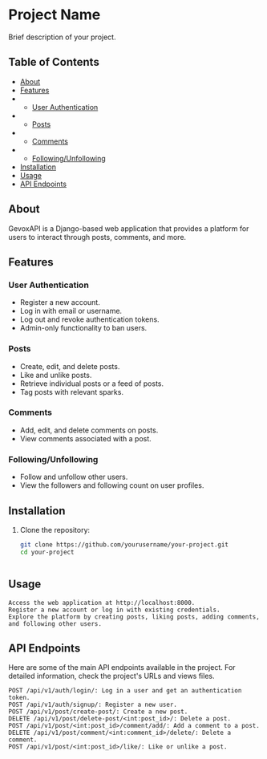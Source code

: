 # Project Name

Brief description of your project.

## Table of Contents

- [About](#about)
- [Features](#features)
- - [User Authentication](#user-authentication)
- - [Posts](#posts)
- - [Comments](#comments)
- - [Following/Unfollowing](#following/unfollowing)
- [Installation](#installation)
- [Usage](#usage)
- [API Endpoints](#api-endpoints)


## About

GevoxAPI is a Django-based web application that provides a platform for users to interact through posts, comments, and more.

## Features

### User Authentication

- Register a new account.
- Log in with email or username.
- Log out and revoke authentication tokens.
- Admin-only functionality to ban users.

### Posts

- Create, edit, and delete posts.
- Like and unlike posts.
- Retrieve individual posts or a feed of posts.
- Tag posts with relevant sparks.

### Comments

- Add, edit, and delete comments on posts.
- View comments associated with a post.

### Following/Unfollowing

- Follow and unfollow other users.
- View the followers and following count on user profiles.

## Installation

1. Clone the repository:

   ```bash
   git clone https://github.com/yourusername/your-project.git
   cd your-project



## Usage

    Access the web application at http://localhost:8000.
    Register a new account or log in with existing credentials.
    Explore the platform by creating posts, liking posts, adding comments, and following other users.

## API Endpoints

Here are some of the main API endpoints available in the project. For detailed information, check the project's URLs and views files.

    POST /api/v1/auth/login/: Log in a user and get an authentication token.
    POST /api/v1/auth/signup/: Register a new user.
    POST /api/v1/post/create-post/: Create a new post.
    DELETE /api/v1/post/delete-post/<int:post_id>/: Delete a post.
    POST /api/v1/post/<int:post_id>/comment/add/: Add a comment to a post.
    DELETE /api/v1/post/comment/<int:comment_id>/delete/: Delete a comment.
    POST /api/v1/post/<int:post_id>/like/: Like or unlike a post.

